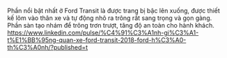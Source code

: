 Phần nổi bật nhất ở Ford Transit là được trang bị bậc lên xuống, được thiết kế lõm vào thân xe và tự động nhô ra trông rất sang trọng và gọn gàng. Phần sàn tạo nhám để trông trơn trượt, tăng độ an toàn cho hành khách.
https://www.linkedin.com/pulse/%C4%91%C3%A1nh-gi%C3%A1-t%E1%BB%95ng-quan-xe-ford-transit-2018-ford-h%C3%A0-th%C3%A0nh/?published=t
